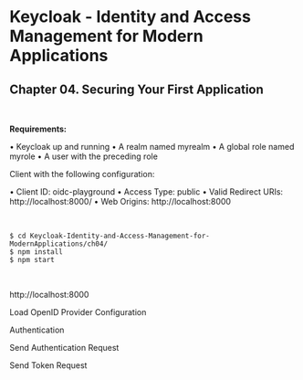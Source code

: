 # Keycloak - Identity and Access Management for Modern Applications

## Chapter 04. Securing Your First Application

<br/>

**Requirements:**

• Keycloak up and running
• A realm named myrealm
• A global role named myrole
• A user with the preceding role

Client with the following configuration:

• Client ID: oidc-playground
• Access Type: public
• Valid Redirect URIs: http://localhost:8000/
• Web Origins: http://localhost:8000

<br/>

```
$ cd Keycloak-Identity-and-Access-Management-for-ModernApplications/ch04/
$ npm install
$ npm start
```

<br/>

http://localhost:8000

Load OpenID Provider Configuration

Authentication

Send Authentication Request

Send
Token Request
